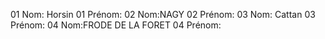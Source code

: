 01 Nom: Horsin
01 Prénom:
02 Nom:NAGY
02 Prénom:
03 Nom: Cattan
03 Prénom:
04 Nom:FRODE DE LA FORET
04 Prénom:

